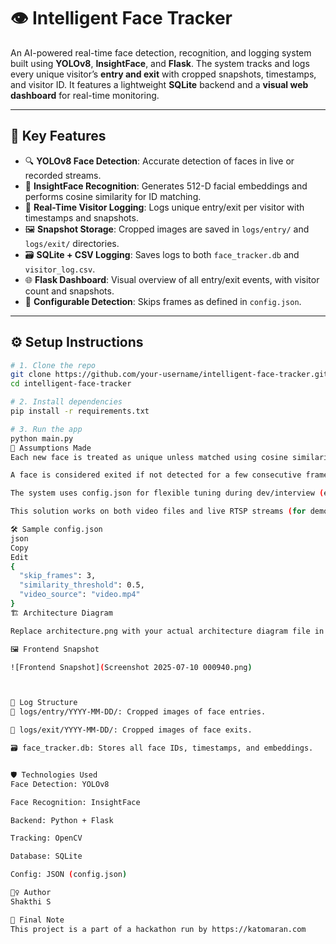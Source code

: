 # 👁️ Intelligent Face Tracker

An AI-powered real-time face detection, recognition, and logging system built using **YOLOv8**, **InsightFace**, and **Flask**. The system tracks and logs every unique visitor’s **entry and exit** with cropped snapshots, timestamps, and visitor ID. It features a lightweight **SQLite** backend and a **visual web dashboard** for real-time monitoring.

---

## 📌 Key Features

- 🔍 **YOLOv8 Face Detection**: Accurate detection of faces in live or recorded streams.
- 🧠 **InsightFace Recognition**: Generates 512-D facial embeddings and performs cosine similarity for ID matching.
- 🔁 **Real-Time Visitor Logging**: Logs unique entry/exit per visitor with timestamps and snapshots.
- 🖼️ **Snapshot Storage**: Cropped images are saved in `logs/entry/` and `logs/exit/` directories.
- 🗃️ **SQLite + CSV Logging**: Saves logs to both `face_tracker.db` and `visitor_log.csv`.
- 🌐 **Flask Dashboard**: Visual overview of all entry/exit events, with visitor count and snapshots.
- 🧾 **Configurable Detection**: Skips frames as defined in `config.json`.

---

## ⚙️ Setup Instructions

```bash
# 1. Clone the repo
git clone https://github.com/your-username/intelligent-face-tracker.git
cd intelligent-face-tracker

# 2. Install dependencies
pip install -r requirements.txt

# 3. Run the app
python main.py
🧠 Assumptions Made
Each new face is treated as unique unless matched using cosine similarity.

A face is considered exited if not detected for a few consecutive frames.

The system uses config.json for flexible tuning during dev/interview (e.g., detection skip).

This solution works on both video files and live RTSP streams (for demo/test).

🛠️ Sample config.json
json
Copy
Edit
{
  "skip_frames": 3,
  "similarity_threshold": 0.5,
  "video_source": "video.mp4"
}
🏗️ Architecture Diagram

Replace architecture.png with your actual architecture diagram file in the repo.

🖼️ Frontend Snapshot

![Frontend Snapshot](Screenshot 2025-07-10 000940.png)



🧾 Log Structure
📁 logs/entry/YYYY-MM-DD/: Cropped images of face entries.

📁 logs/exit/YYYY-MM-DD/: Cropped images of face exits.

🗃️ face_tracker.db: Stores all face IDs, timestamps, and embeddings.


🛡️ Technologies Used
Face Detection: YOLOv8

Face Recognition: InsightFace

Backend: Python + Flask

Tracking: OpenCV

Database: SQLite

Config: JSON (config.json)

🙋‍♀️ Author
Shakthi S

🏁 Final Note
This project is a part of a hackathon run by https://katomaran.com


